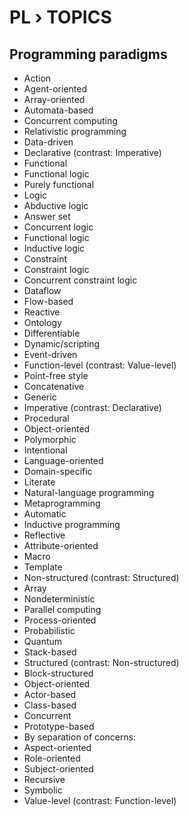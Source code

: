 # PL › TOPICS

## Programming paradigms
  - Action
  - Agent-oriented
  - Array-oriented
  - Automata-based
  - Concurrent computing
  - Relativistic programming
  - Data-driven
  - Declarative (contrast: Imperative)
  - Functional
  - Functional logic
  - Purely functional
  - Logic
  - Abductive logic
  - Answer set
  - Concurrent logic
  - Functional logic
  - Inductive logic
  - Constraint
  - Constraint logic
  - Concurrent constraint logic
  - Dataflow
  - Flow-based
  - Reactive
  - Ontology
  - Differentiable
  - Dynamic/scripting
  - Event-driven
  - Function-level (contrast: Value-level)
  - Point-free style
  - Concatenative
  - Generic
  - Imperative (contrast: Declarative)
  - Procedural
  - Object-oriented
  - Polymorphic
  - Intentional
  - Language-oriented
  - Domain-specific
  - Literate
  - Natural-language programming
  - Metaprogramming
  - Automatic
  - Inductive programming
  - Reflective
  - Attribute-oriented
  - Macro
  - Template
  - Non-structured (contrast: Structured)
  - Array
  - Nondeterministic
  - Parallel computing
  - Process-oriented
  - Probabilistic
  - Quantum
  - Stack-based
  - Structured (contrast: Non-structured)
  - Block-structured
  - Object-oriented
  - Actor-based
  - Class-based
  - Concurrent
  - Prototype-based
  - By separation of concerns:
  - Aspect-oriented
  - Role-oriented
  - Subject-oriented
  - Recursive
  - Symbolic
  - Value-level (contrast: Function-level)
